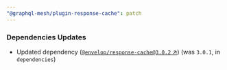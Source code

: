 ```yaml
---
"@graphql-mesh/plugin-response-cache": patch
---
```


### Dependencies Updates

- Updated dependency ([`@envelop/response-cache@3.0.2` ↗︎](https://www.npmjs.com/package/@envelop/response-cache/v/3.0.2)) (was `3.0.1`, in `dependencies`)
